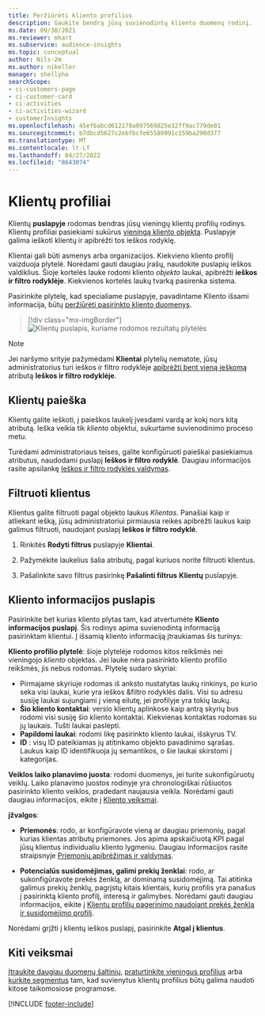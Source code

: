 ```yaml
---
title: Peržiūrėti kliento profilius
description: Gaukite bendrą jūsų suvienodintų kliento duomenų rodinį.
ms.date: 09/30/2021
ms.reviewer: mhart
ms.subservice: audience-insights
ms.topic: conceptual
author: Nils-2m
ms.author: nikeller
manager: shellyha
searchScope:
- ci-customers-page
- ci-customer-card
- ci-activities
- ci-activities-wizard
- customerInsights
ms.openlocfilehash: 45ef6abcd612178a097569825e32ff9ac779de01
ms.sourcegitcommit: b7dbcd5627c2ebfbcfe65589991c159ba290d377
ms.translationtype: MT
ms.contentlocale: lt-LT
ms.lasthandoff: 04/27/2022
ms.locfileid: "8643074"
---
```

# <a name="customer-profiles"></a>Klientų profiliai

Klientų **puslapyje** rodomas bendras jūsų vieningų klientų profilių rodinys. Klientų profiliai pasiekiami sukūrus [vieningą kliento objektą](data-unification.md). Puslapyje galima ieškoti klientų ir apibrėžti tos ieškos rodyklę.

Klientai gali būti asmenys arba organizacijos. Kiekvieno kliento profilį vaizduoja plytelė. Norėdami gauti daugiau įrašų, naudokite puslapių ieškos valdiklius. Šioje kortelės lauke rodomi kliento *objekto* laukai, apibrėžti **ieškos ir filtro rodyklėje**. Kiekvienos kortelės laukų tvarką pasirenka sistema.

Pasirinkite plytelę, kad specialiame puslapyje, pavadintame Kliento išsami informacija, būtų [peržiūrėti pasirinkto kliento duomenys](customer-profiles.md#customer-details-page).

> [!div class="mx-imgBorder"] 
> ![Klientų puslapis, kuriame rodomos rezultatų plytelės](media/customers-page-result-tiles-B2C.png "Klientų puslapis, kuriame rodomos rezultatų plytelės")

> [!NOTE]
> Jei naršymo srityje pažymėdami **Klientai** plytelių nematote, jūsų administratorius turi ieškos ir filtro rodyklėje [apibrėžti bent vieną ieškomą](search-filter-index.md) atributą **Ieškos ir filtro rodyklėje**.

## <a name="search-for-customers"></a>Klientų paieška

Klientų galite ieškoti, į paieškos laukelį įvesdami vardą ar kokį nors kitą atributą. Ieška veikia tik _kliento_ objektui, sukurtame suvienodinimo proceso metu.

Turėdami administratoriaus teises, galite konfigūruoti paieškai pasiekiamus atributus, naudodami puslapį **Ieškos ir filtro rodyklė**. Daugiau informacijos rasite apsilankę [Ieškos ir filtro rodyklės valdymas](search-filter-index.md).

## <a name="filter-customers"></a>Filtruoti klientus

Klientus galite filtruoti pagal objekto laukus _Klientas_. Panašiai kaip ir atliekant iešką, jūsų administratoriui pirmiausia reikės apibrėžti laukus kaip galimus filtruoti, naudojant puslapį **Ieškos ir filtro rodyklė**.

1. Rinkitės **Rodyti filtrus** puslapyje **Klientai**.

1. Pažymėkite laukelius šalia atributų, pagal kuriuos norite filtruoti klientus.

1. Pašalinkite savo filtrus pasirinkę **Pašalinti filtrus** **Klientų** puslapyje.

## <a name="customer-details-page"></a>Kliento informacijos puslapis

Pasirinkite bet kurias kliento plytas tam, kad atvertumėte **Kliento informacijos puslapį**. Šis rodinys apima suvienodintą informaciją pasirinktam klientui. Į išsamią kliento informaciją įtraukiamas šis turinys:

**Kliento profilio plytelė**: šioje plytelėje rodomos kitos reikšmės nei vieningojo _kliento_ objektas. Jei lauke nėra pasirinkto kliento profilio reikšmės, jis nebus rodomas. Plytelę sudaro skyriai:  
  - Pirmajame skyriuje rodomas iš anksto nustatytas laukų rinkinys, po kurio seka visi laukai, kurie yra ieškos &filtro rodyklės dalis. Visi su adresu susiję laukai sujungiami į vieną eilutę, jei profilyje yra tokių laukų. 
  - **Šio kliento kontaktai**: verslo klientų aplinkose kaip antrą skyrių bus rodomi visi susiję šio kliento kontaktai. Kiekvienas kontaktas rodomas su jų laukais. Tušti laukai paslėpti.
  - **Papildomi laukai**: rodomi likę pasirinkto kliento laukai, išskyrus TV. 
  - **ID** : visų ID pateikiamas jų atitinkamo objekto pavadinimo sąrašas. Laukus kaip ID identifikuoja jų semantikos, o šie laukai skirstomi į kategorijas.

**Veiklos laiko planavimo juosta**: rodomi duomenys, jei turite sukonfigūruotų veiklų. Laiko planavimo juostos rodinyje yra chronologiškai rūšiuotos pasirinkto kliento veiklos, pradedant naujausia veikla. Norėdami gauti daugiau informacijos, eikite į [Kliento veiksmai](activities.md).

**įžvalgos**:  
  - **Priemonės**: rodo, ar konfigūravote vieną ar daugiau priemonių, pagal kurias klientas atributų priemones. Jos apima apskaičiuotą KPI pagal jūsų klientus individualiu kliento lygmeniu. Daugiau informacijos rasite straipsnyje [Priemonių apibrėžimas ir valdymas](measures.md).

  - **Potencialūs susidomėjimas, galimi prekių ženklai**: rodo, ar sukonfigūravote prekės ženklą, ar dominamą susidomėjimą. Tai atitinka galimus prekių ženklų, pagrįstų kitais klientais, kurių profilis yra panašus į pasirinktą kliento profilį, interesą ir galimybes. Norėdami gauti daugiau informacijos, eikite į [Klientų profilių pagerinimo naudojant prekės ženklą ir susidomėjimo profilį](enrichment-microsoft.md).

Norėdami grįžti į klientų ieškos puslapį, pasirinkite **Atgal į klientus**.

## <a name="next-steps"></a>Kiti veiksmai

[Įtraukite daugiau duomenų šaltinių](data-sources.md), [praturtinkite vieningus profilius](enrichment-hub.md) arba [kurkite segmentus](segments.md) tam, kad suvienytus klientų profilius būtų galima naudoti kitose taikomosiose programose.


[!INCLUDE [footer-include](includes/footer-banner.md)]
